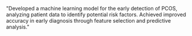 "Developed a machine learning model for the early detection of PCOS, analyzing patient data to identify potential risk factors. Achieved improved accuracy in early diagnosis through feature selection and predictive analysis."
